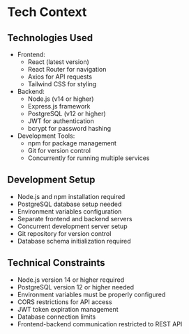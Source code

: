 # Tech Context

## Technologies Used
- Frontend:
  - React (latest version)
  - React Router for navigation
  - Axios for API requests
  - Tailwind CSS for styling
- Backend:
  - Node.js (v14 or higher)
  - Express.js framework
  - PostgreSQL (v12 or higher)
  - JWT for authentication
  - bcrypt for password hashing
- Development Tools:
  - npm for package management
  - Git for version control
  - Concurrently for running multiple services

## Development Setup
- Node.js and npm installation required
- PostgreSQL database setup needed
- Environment variables configuration
- Separate frontend and backend servers
- Concurrent development server setup
- Git repository for version control
- Database schema initialization required

## Technical Constraints
- Node.js version 14 or higher required
- PostgreSQL version 12 or higher needed
- Environment variables must be properly configured
- CORS restrictions for API access
- JWT token expiration management
- Database connection limits
- Frontend-backend communication restricted to REST API
